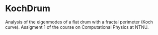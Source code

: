 # KochDrum
Analysis of the eigenmodes of a flat drum with a fractal perimeter (Koch curve). Assigment 1 of the course on Computational Physics at NTNU.
